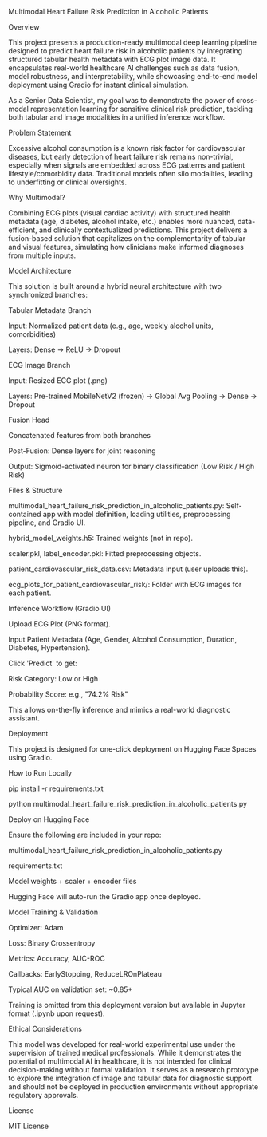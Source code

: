 Multimodal Heart Failure Risk Prediction in Alcoholic Patients

Overview

This project presents a production-ready multimodal deep learning pipeline designed to predict heart failure risk in alcoholic patients by integrating structured tabular health metadata with ECG plot image data. It encapsulates real-world healthcare AI challenges such as data fusion, model robustness, and interpretability, while showcasing end-to-end model deployment using Gradio for instant clinical simulation.

As a Senior Data Scientist, my goal was to demonstrate the power of cross-modal representation learning for sensitive clinical risk prediction, tackling both tabular and image modalities in a unified inference workflow.

Problem Statement

Excessive alcohol consumption is a known risk factor for cardiovascular diseases, but early detection of heart failure risk remains non-trivial, especially when signals are embedded across ECG patterns and patient lifestyle/comorbidity data. Traditional models often silo modalities, leading to underfitting or clinical oversights.

Why Multimodal?

Combining ECG plots (visual cardiac activity) with structured health metadata (age, diabetes, alcohol intake, etc.) enables more nuanced, data-efficient, and clinically contextualized predictions. This project delivers a fusion-based solution that capitalizes on the complementarity of tabular and visual features, simulating how clinicians make informed diagnoses from multiple inputs.

Model Architecture

This solution is built around a hybrid neural architecture with two synchronized branches:

Tabular Metadata Branch

Input: Normalized patient data (e.g., age, weekly alcohol units, comorbidities)

Layers: Dense → ReLU → Dropout

ECG Image Branch

Input: Resized ECG plot (.png)

Layers: Pre-trained MobileNetV2 (frozen) → Global Avg Pooling → Dense → Dropout

Fusion Head

Concatenated features from both branches

Post-Fusion: Dense layers for joint reasoning

Output: Sigmoid-activated neuron for binary classification (Low Risk / High Risk)

Files & Structure

multimodal_heart_failure_risk_prediction_in_alcoholic_patients.py: Self-contained app with model definition, loading utilities, preprocessing pipeline, and Gradio UI.

hybrid_model_weights.h5: Trained weights (not in repo).

scaler.pkl, label_encoder.pkl: Fitted preprocessing objects.

patient_cardiovascular_risk_data.csv: Metadata input (user uploads this).

ecg_plots_for_patient_cardiovascular_risk/: Folder with ECG images for each patient.

Inference Workflow (Gradio UI)

Upload ECG Plot (PNG format).

Input Patient Metadata (Age, Gender, Alcohol Consumption, Duration, Diabetes, Hypertension).

Click 'Predict' to get:

Risk Category: Low or High

Probability Score: e.g., "74.2% Risk"

This allows on-the-fly inference and mimics a real-world diagnostic assistant.

Deployment

This project is designed for one-click deployment on Hugging Face Spaces using Gradio.

How to Run Locally

pip install -r requirements.txt

python multimodal_heart_failure_risk_prediction_in_alcoholic_patients.py

Deploy on Hugging Face

Ensure the following are included in your repo:

multimodal_heart_failure_risk_prediction_in_alcoholic_patients.py

requirements.txt

Model weights + scaler + encoder files

Hugging Face will auto-run the Gradio app once deployed.

Model Training & Validation

Optimizer: Adam

Loss: Binary Crossentropy

Metrics: Accuracy, AUC-ROC

Callbacks: EarlyStopping, ReduceLROnPlateau

Typical AUC on validation set: ~0.85+

Training is omitted from this deployment version but available in Jupyter format (.ipynb upon request).

Ethical Considerations

This model was developed for real-world experimental use under the supervision of trained medical professionals. While it demonstrates the potential of multimodal AI in healthcare, it is not intended for clinical decision-making without formal validation. It serves as a research prototype to explore the integration of image and tabular data for diagnostic support and should not be deployed in production environments without appropriate regulatory approvals.

License

MIT License
